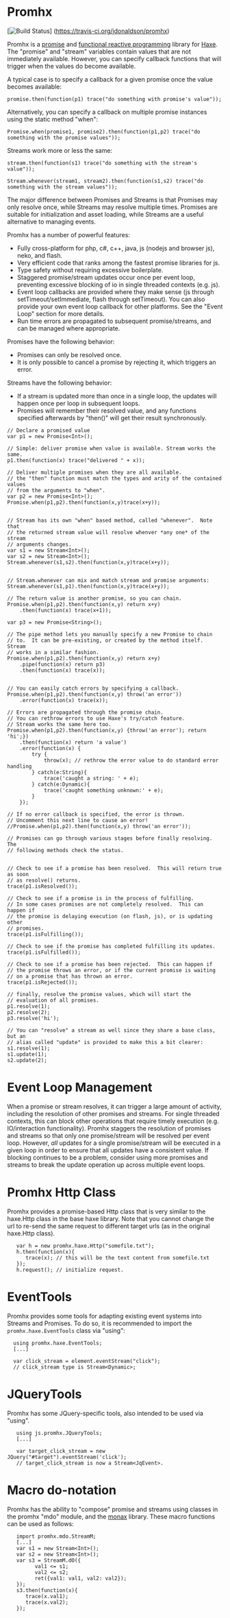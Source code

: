 # Promhx

[![Build Status](https://travis-ci.org/jdonaldson/promhx.png)]
(https://travis-ci.org/jdonaldson/promhx)

Promhx is a [promise](http://en.wikipedia.org/wiki/Futures_and_promises) and
[functional reactive programming](TODO) library for [Haxe](http://www.haxe.org).
The "promise" and "stream" variables contain values that are not immediately
available. However, you can specify callback functions that will trigger when
the values do become available.

A typical case is to specify a callback for a given promise once the value
becomes available:

```as3
promise.then(function(p1) trace("do something with promise's value"));
```

Alternatively, you can specify a callback on multiple promise instances using
the static method "when":

```as3
Promise.when(promise1, promise2).then(function(p1,p2) trace("do something with the promise values"));
```

Streams work more or less the same:

```as3
stream.then(function(s1) trace("do something with the stream's value"));
```

```as3
Stream.whenever(stream1, stream2).then(function(s1,s2) trace("do something with the stream values"));
```

The major difference between Promises and Streams is that Promises may only
resolve once, while Streams may resolve multiple times.  Promises are suitable
for initialization and asset loading, while Streams are a useful alternative to
managing events.

Promhx has a number of powerful features:

* Fully cross-platform for php, c#, c++, java, js (nodejs and browser js), neko,
  and flash.
* Very efficient code that ranks among the fastest promise libraries for js.
* Type safety without requiring excessive boilerplate.
* Staggered promise/stream updates occur once per event loop, preventing
  excessive blocking of io in single threaded contexts (e.g. js).
* Event loop callbacks are provided where they make sense (js through
  setTimeout/setImmediate, flash through setTimeout).  You can also provide
  your own event loop callback for other platforms. See the "Event Loop" section
  for more details.
* Run time errors are propagated to subsequent promise/streams, and can be
  managed where appropriate.

Promises have the following behavior:

* Promises can only be resolved once.
* It is only possible to cancel a promise by rejecting it, which triggers an
  error.

Streams have the following behavior:
* If a stream is updated more than once in a single loop, the updates will
  happen once per loop in subsequent loops.
* Promises will remember their resolved value, and any functions specified
  afterwards by "then()" will get their result synchronously.

```as3
// Declare a promised value
var p1 = new Promise<Int>();

// Simple: deliver promise when value is available. Stream works the same.
p1.then(function(x) trace("delivered " + x));

// Deliver multiple promises when they are all available.
// the "then" function must match the types and arity of the contained values
// from the arguments to "when".
var p2 = new Promise<Int>();
Promise.when(p1,p2).then(function(x,y)trace(x+y));


// Stream has its own "when" based method, called "whenever".  Note that
// the returned stream value will resolve whenver *any one* of the stream
// arguments changes.
var s1 = new Stream<Int>();
var s2 = new Stream<Int>();
Stream.whenever(s1,s2).then(function(x,y)trace(x+y));


// Stream.whenever can mix and match stream and promise arguments:
Stream.whenever(s1,p1).then(function(x,y)trace(x+y));

// The return value is another promise, so you can chain.
Promise.when(p1,p2).then(function(x,y) return x+y)
    .then(function(x) trace(x+1));

var p3 = new Promise<String>();

// The pipe method lets you manually specify a new Promise to chain
// to.  It can be pre-existing, or created by the method itself.  Stream
// works in a similar fashion.
Promise.when(p1,p2).then(function(x,y) return x+y)
    .pipe(function(x) return p3)
    .then(function(x) trace(x));


// You can easily catch errors by specifying a callback.
Promise.when(p1,p2).then(function(x,y) throw('an error'))
    .error(function(x) trace(x));

// Errors are propagated through the promise chain.
// You can rethrow errors to use Haxe's try/catch feature.
// Stream works the same here too.
Promise.when(p1,p2).then(function(x,y) {throw('an error'); return 'hi';})
    .then(function(x) return 'a value')
    .error(function(x) {
        try {
            throw(x); // rethrow the error value to do standard error handling
        } catch(e:String){
            trace('caught a string: ' + e);
        } catch(e:Dynamic){
            trace('caught something unknown:' + e);
        }
    });

// If no error callback is specified, the error is thrown.
// Uncomment this next line to cause an error!
//Promise.when(p1,p2).then(function(x,y) throw('an error'));

// Promises can go through various stages before finally resolving.  The
// following methods check the status.


// Check to see if a promise has been resolved.  This will return true as soon
// as resolve() returns.
trace(p1.isResolved());

// Check to see if a promise is in the process of fulfilling.
// In some cases promises are not completely resolved.  This can happen if
// the promise is delaying execution (on flash, js), or is updating other
// promises.
trace(p1.isFulfilling());

// Check to see if the promise has completed fulfilling its updates.
trace(p1.isFulfilled());

// Check to see if a promise has been rejected.  This can happen if
// the promise throws an error, or if the current promise is waiting
// on a promise that has thrown an error.
trace(p1.isRejected());

// finally, resolve the promise values, which will start the
// evaluation of all promises.
p1.resolve(1);
p2.resolve(2);
p3.resolve('hi');

// You can "resolve" a stream as well since they share a base class, but an
// alias called "update" is provided to make this a bit clearer:
s1.resolve(1);
s1.update(1);
s2.update(2);
```

# Event Loop Management

When a promise or stream resolves, it can trigger a large amount of activity,
including the resolution of other promises and streams.  For single
threaded contexts, this can block other operations that require timely
execution (e.g.  IO/interaction functionality).  Promhx staggers the
resolution of promises and streams so that only one promise/stream will be
resolved per event loop.  However, *all* updates for a single promise/stream
will be executed in a given loop in order to ensure that all updates have
a consistent value.  If blocking continues to be a problem, consider using
more promises and streams to break the update operation up across multiple
event loops.


# Promhx Http Class
Promhx provides a promise-based Http class that is very similar to the
haxe.Http class in the base haxe library.  Note that you cannot change the url
to re-send the same request to different target urls (as in the original
haxe.Http class).

```as3
   var h = new promhx.haxe.Http("somefile.txt");
   h.then(function(x){
      trace(x); // this will be the text content from somefile.txt
   });
   h.request(); // initialize request.
```
# EventTools
Promhx provides some tools for adapting existing event systems into Streams and
Promises. To do so, it is recommended to import the ```promhx.haxe.EventTools```
class via "using":

```as3
  using promhx.haxe.EventTools;
  [...]

  var click_stream = element.eventStream("click");
  // click_stream type is Stream<Dynamic>;
```

# JQueryTools
Promhx has some JQuery-specific tools, also intended to be used via "using".

```as3
   using js.promhx.JQueryTools;
   [...]

   var target_click_stream = new JQuery("#target").eventStream('click');
   // target_click_stream is now a Stream<JqEvent>.
```

# Macro do-notation
Promhx has the ability to "compose" promise and streams using classes in the
promhx "mdo" module, and the [monax](https://github.com/sledorze/monax) library.
These macro functions
can be used as follows:

```as3
   import promhx.mdo.StreamM;
   [...]
   var s1 = new Stream<Int>();
   var s2 = new Stream<Int>();
   var s3 = StreamM.dO({
         val1 <= s1;
         val2 <= s2;
         ret({val1: val1, val2: val2});
   });
   s3.then(function(x){
      trace(x.val1);
      trace(x.val2);
   });

```


